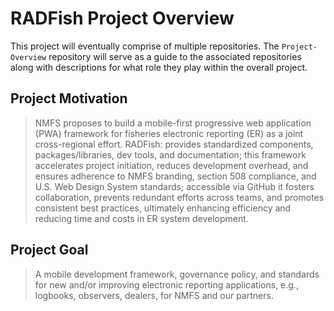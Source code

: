 # RADFish Project Overview

This project will eventually comprise of multiple repositories. The `Project-Overview` repository will serve as a guide to the associated repositories along with descriptions for what role they play within the overall project.

## Project Motivation

> NMFS proposes to build a mobile-first progressive web application (PWA) framework for fisheries electronic reporting (ER) as a joint cross-regional effort. RADFish: provides standardized components, packages/libraries, dev tools, and documentation; this framework accelerates project initiation, reduces development overhead, and ensures adherence to NMFS branding, section 508 compliance, and U.S. Web Design System standards; accessible via GitHub it fosters collaboration, prevents redundant efforts across teams, and promotes consistent best practices, ultimately enhancing efficiency and reducing time and costs in ER system development.

## Project Goal

> A mobile development framework, governance policy, and standards for new and/or improving electronic reporting applications, e.g., logbooks, observers, dealers, for NMFS and our partners.
